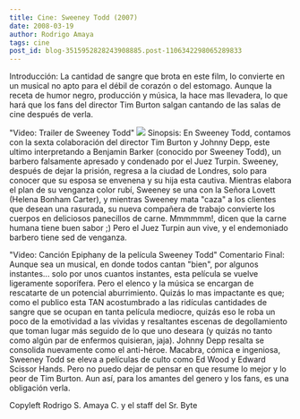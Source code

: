 ```yaml
---
title: Cine: Sweeney Todd (2007)
date: 2008-03-19
author: Rodrigo Amaya
tags: cine
post_id: blog-3515952828243908885.post-1106342298065289833
---
```


Introducción: La cantidad de sangre que brota en este film, lo convierte en un musical no apto para el débil de corazón o del estomago. Aunque la receta de humor negro, producción y música, la hace mas llevadera, lo que hará que los fans del director Tim Burton salgan cantando de las salas de cine después de verla.

"Video: Trailer de Sweeney
Todd"
[![](http://bp1.blogger.com/_ayvorITawE4/R-FkGEiioLI/AAAAAAAAAmE/l-Eqnzx724U/s320/sweeney2007.jpg)](http://bp1.blogger.com/_ayvorITawE4/R-FkGEiioLI/AAAAAAAAAmE/l-Eqnzx724U/s1600-h/sweeney2007.jpg) Sinopsis: En Sweeney Todd, contamos con la sexta
colaboración del director Tim Burton y Johnny Depp, este ultimo interpretando a Benjamin Barker (conocido por Sweeney Todd), un barbero falsamente apresado y condenado por el Juez Turpin. Sweeney, después de dejar la prisión, regresa a la ciudad de Londres, solo para conocer que su esposa se envenena y su hija esta cautiva. Mientras elabora el plan de su venganza color rubí, Sweeney se una con la Señora Lovett (Helena Bonham Carter), y mientras Sweeney mata "caza" a los clientes que desean una rasurada, su nueva compañera de trabajo convierte los cuerpos en deliciosos panecillos de carne. Mmmmmm!, dicen que la carne humana tiene buen sabor ;) Pero el Juez Turpin aun vive, y el endemoniado barbero tiene sed de venganza.

"Video: Canción Epiphany de
la película Sweeney Todd" Comentario Final: Aunque sea un musical, en donde todos cantan "bien", por algunos instantes... solo por unos cuantos instantes, esta película se vuelve ligeramente soporífera. Pero el elenco y la música se encargan de rescatarte de un potencial aburrimiento. Quizás lo mas impactante es que; como el publico esta TAN acostumbrado a las ridículas cantidades de sangre que se ocupan en tanta película mediocre, quizás eso le roba un poco de la emotividad a las vividas y resaltantes escenas de degollamiento que toman lugar más seguido de lo que uno deseara (y quizás no tanto como algún par de enfermos quisieran, jaja). Johnny Depp resalta se consolida nuevamente como el anti-héroe. Macabra, cómica e ingeniosa, Sweeney Todd se eleva a películas de culto como Ed Wood y Edward Scissor Hands. Pero no puedo dejar de pensar en que resume lo mejor y lo peor de Tim Burton. Aun así, para los amantes del genero y los fans, es una obligación verla.

Copyleft Rodrigo S. Amaya C. y el staff del Sr. Byte